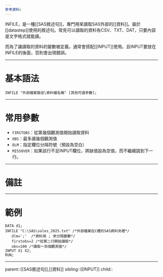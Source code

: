 ```yaml
---
參考資料:
---
```

INFILE，是一種[[SAS敘述句]]，專門用來讀取SAS外部的[[資料]]。屬於[[datastep]]使用的敘述句。常見可以讀取的資料有CSV、TXT、DAT，只要內容是文字格式就能讀。

而為了讓讀取的資料的變數被定義，通常會搭配[[INPUT]]使用。且INPUT要放在INFILE的後面，否則會出現錯誤。
- - -
# 基本語法
```SAS
INFILE "外部檔案路徑\資料檔名稱" [其他可選參數];
```
- - -
# 常用參數
- `FIRSTOBS`：從第幾個觀測值開始讀取資料
- `OBS`：最多讀幾個觀測值
- `DLM`：指定欄位分隔符號（預設為空白）
- `MISSOVER`：如果該行不足INPUT欄位，將缺值設為空值，而不繼續跳到下一行。
- - -
# 備註

- - -
# 範例
```SAS
DATA d1;
INFILE "C:\SAS\sales_2025.txt" /*外部檔案在C槽的SAS資料夾裡*/
   dlm=';'  /*資料用 ; 來分隔變數*/
   firstobs=2 /*從第二行開始讀取*/
   obs=100 /*讀取一百個觀測值*/
INPUT X1 X2;
RUN;
```
- - -
parent::[[SAS敘述句]],[[資料]]
sibling::[[INPUT]]
child::